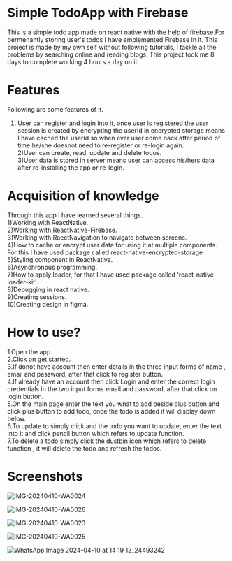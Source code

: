 # Simple TodoApp with Firebase
This is a simple todo app made on react native with the help of firebase.For permenantly storing user's todos I have emplemented Firebase in it.
This project is made by my own self without following tutorials, I tackle all the problems by searching online and reading blogs. This project took me 8 days to complete working 4 hours a day on it. 
# Features
Following are some features of it.  
  
1) User can register and login into it, once user is registered the user session is created by encrypting the userId in encrypted storage means I have cached the userId so when ever user come back after period of time he/she doesnot need to re-register or re-login again.  
2)User can create, read, update and delete todos.  
3)User data is stored in server means user can access his/hers data after re-installing the app or re-login.  
# Acquisition of knowledge
Through this app I have learned several things.  
1)Working with ReactNative.  
2)Working with ReactNative-Firebase.  
3)Working with RaectNavigation to navigate between screens.  
4)How to cache or encrypt user data for using it at multiple components.  
For this I have used package called react-native-encrypted-storage
5)Styling component in ReactNative.  
6)Asynchronous programming.  
7)How to apply loader, for that I have used package called 'react-native-loader-kit'.  
8)Debugging in react native.  
9)Creating sessions.  
10)Creating design in figma.
# How to use?
1.Open the app.  
2.Click on get started.  
3.If donot have account then enter details in the three input forms of name , email and password, after that click to register button.  
4.If already have an account then click Login and enter the correct login credentials in the two input forms email and password, after that click on login button.  
5.On the main page enter the text you wnat to add beside plus button and click plus button to add todo, once the todo is added it will display down below.  
6.To update to simply click and the todo you want to update, enter the text into it and click pencil button which refers to update function.  
7.To delete a todo simply click the dustbin icon which refers to delete function , it will delete the todo and refresh the todos.  
# Screenshots
![IMG-20240410-WA0024](https://github.com/Umair-Web/ReactNative-TodoApp-Firebase/assets/125777604/38d43c0f-8aa0-400b-9137-9e97f0248d84)

![IMG-20240410-WA0026](https://github.com/Umair-Web/ReactNative-TodoApp-Firebase/assets/125777604/3f46138d-9fba-4db2-a57a-231c5b851f84)

![IMG-20240410-WA0023](https://github.com/Umair-Web/ReactNative-TodoApp-Firebase/assets/125777604/7e0338ee-fac6-4096-b6d5-b24d57aebfd5)

![IMG-20240410-WA0025](https://github.com/Umair-Web/ReactNative-TodoApp-Firebase/assets/125777604/7e09d72f-712d-495d-bd57-6d3c7b07aaa3)

![WhatsApp Image 2024-04-10 at 14 19 12_24493242](https://github.com/Umair-Web/ReactNative-TodoApp-Firebase/assets/125777604/8465f0ea-67c7-48cb-a0ff-1a4bfa33eac8)

